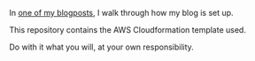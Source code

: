 In [one of my blogposts](https://trygvevea.com/2018/01/14/This_blog_-_A_serverless_experiment/), I walk through how my blog is set up.

This repository contains the AWS Cloudformation template used.

Do with it what you will, at your own responsibility.
